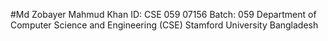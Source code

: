 #Md Zobayer Mahmud Khan
ID: CSE 059 07156
Batch: 059
Department of Computer Science and Engineering (CSE)
Stamford University Bangladesh
